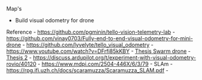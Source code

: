 Map's

- Build visual odometry for drone


Reference
    - https://github.com/pgminin/tello-vision-telemetry-lab
    - https://github.com/vinay0703/Fully-end-to-end-visual-odometry-for-mini-drone
    - https://github.com/lyvelyte/tello_visual_odometry
    - https://www.youtube.com/watch?v=DFrfi85kKBY
    - [Thesis Swarm drone](https://dspace.cvut.cz/bitstream/handle/10467/101276/F3-BP-2022-Masharipov-Bekhzod-RyzeTelloDroneTracking.pdf)
    - [Thesis 2](https://drive.google.com/file/d/1miNF6lNpDfTgXdZperAfvq7yAh-gXNFz/view?usp=sharing)
    - https://discuss.ardupilot.org/t/experiment-with-visual-odometry-rovio/40120
    - https://www.mdpi.com/2504-446X/6/3/79
    - SLAm - https://rpg.ifi.uzh.ch/docs/scaramuzza/Scaramuzza_SLAM.pdf
    - 